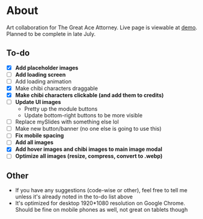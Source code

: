 # About
Art collaboration for The Great Ace Attorney. Live page is viewable at [demo](https://tgaa.milaza.art/demo). Planned to be complete in late July.

## To-do
- [x] **Add placeholder images**
- [ ] **Add loading screen**
- [ ] Add loading animation
- [x] Make chibi characters draggable
- [x] **Make chibi characters clickable (and add them to credits)**
- [ ] **Update UI images**
  - Pretty up the module buttons
  - Update bottom-right buttons to be more visible
- [ ] Replace mySlides with something else lol
- [ ] Make new button/banner (no one else is going to use this)
- [ ] **Fix mobile spacing**
- [ ] **Add all images**
- [x] **Add hover images and chibi images to main image modal**
- [ ] **Optimize all images (resize, compress, convert to .webp)**

## Other
* If you have any suggestions (code-wise or other), feel free to tell me unless it's already noted in the to-do list above
* It's optimized for desktop 1920*1080 resolution on Google Chrome. Should be fine on mobile phones as well, not great on tablets though
